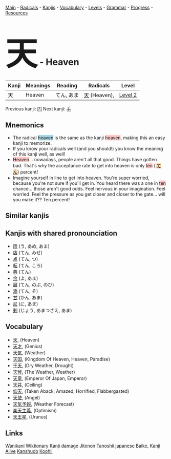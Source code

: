 <style> bigfont {font-size: 100px}</style>
[Main](../README.md) -
[Radicals](../radicals.md) -
[Kanjis](../kanjis.md) -
[Vocabulary](../vocabulary.md) -
[Levels](../levels.md) -
[Grammar](../grammar.md) - 
[Progress](../progress.md) -
[Resources](../resources.md)
# <bigfont> 天</bigfont> - Heaven 

| Kanji | Meanings | Reading | Radicals | Level |
| --- | --- | --- | --- | --- |
| 天 | Heaven | てん, あま | [天](../radicals/天.md) (Heaven),  | [Level 2](../levels/wk_level2.md) |

Previous kanji: [円](円.md) Next kanji: [手](手.md) 

## Mnemonics
 * The radical <span style="background-color:#ADD8E6"> heaven</span> is the same as the kanji <span style="background-color:#ffcccb"> heaven</span>, making this an easy kanji to memorize.
* If you know your radicals well (and you should!) you know the meaning of this kanji well, as well!
* <span style="background-color:#ffcccb"> Heaven</span>... nowadays, people aren't all that good. Things have gotten bad. That's why the acceptance rate to get into heaven is only <span style="background-color:#ffcccb"> ten</span> (<span style="background-color:#fed8b1"> [てん](https://jisho.org/search/てん)</span>) percent!
* Imagine yourself in line to get into heaven. You're super worried, because you're not sure if you'll get in. You heard there was a one in <span style="background-color:#ffcccb"> ten</span> chance... those aren't good odds. Feel nervous in your imagination. Feel worried. Feel the pressure as you get closer and closer to the gate... will you make it?? Ten percent!


## Similar kanjis
 


## Kanjis with shared pronounciation
 * [雨](雨.md) (う, あめ, あま)
* [店](店.md) (てん, みせ)
* [点](点.md) (てん, つ)
* [転](転.md) (てん, ころ)
* [典](典.md) (てん)
* [余](余.md) (よ, あま)
* [展](展.md) (てん, のぶ, のび)
* [添](添.md) (てん, そ)
* [甘](甘.md) (かん, あま)
* [尼](尼.md) (に, あま)
* [剰](剰.md) (じょう, あまつさえ, あま)



## Vocabulary
 * [天](../vocabulary/天.md), (Heaven)
* [天才](../vocabulary/天.md), (Genius)
* [天気](../vocabulary/天.md), (Weather)
* [天国](../vocabulary/天.md), (Kingdom Of Heaven, Heaven, Paradise)
* [干天](../vocabulary/天.md), (Dry Weather, Drought)
* [天候](../vocabulary/天.md), (The Weather, Weather)
* [天皇](../vocabulary/天.md), (Emperor Of Japan, Emperor)
* [天井](../vocabulary/天.md), (Ceiling)
* [仰天](../vocabulary/天.md), (Taken Aback, Amazed, Horrified, Flabbergasted)
* [天使](../vocabulary/天.md), (Angel)
* [天気予報](../vocabulary/天.md), (Weather Forecast)
* [楽天主義](../vocabulary/天.md), (Optimism)
* [天王星](../vocabulary/天.md), (Uranus)




## Links 


[Wanikani](https://www.wanikani.com/kanji/天)
[Wiktionary](https://en.wiktionary.org/wiki/天)
[Kanji damage](http://www.kanjidamage.com/kanji/search?utf8=✓&q=天)
[Jitenon](https://jitenon.com/kanji/天)
[Tanoshii japanese](https://www.tanoshiijapanese.com/dictionary/kanji.cfm?k=天)
[Baike](https://baike.baidu.com/item/天),
[Kanji Alive](https://app.kanjialive.com/天)
[Kanshudo](https://www.kanshudo.com/searchmn?q=天)
[Koohii](https://kanji.koohii.com/study/kanji/天)
